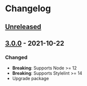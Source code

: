 # Changelog

## [Unreleased][]

## [3.0.0][] - 2021-10-22

### Changed

-   **Breaking**: Supports Node >= 12
-   **Breaking**: Supports Stylelint >= 14
-   Upgrade package

[unreleased]:
	https://github.com/niksy/stylelint-number-z-index-constraint/compare/v3.0.0...HEAD
[3.0.0]:
	https://github.com/niksy/stylelint-number-z-index-constraint/tree/v3.0.0
